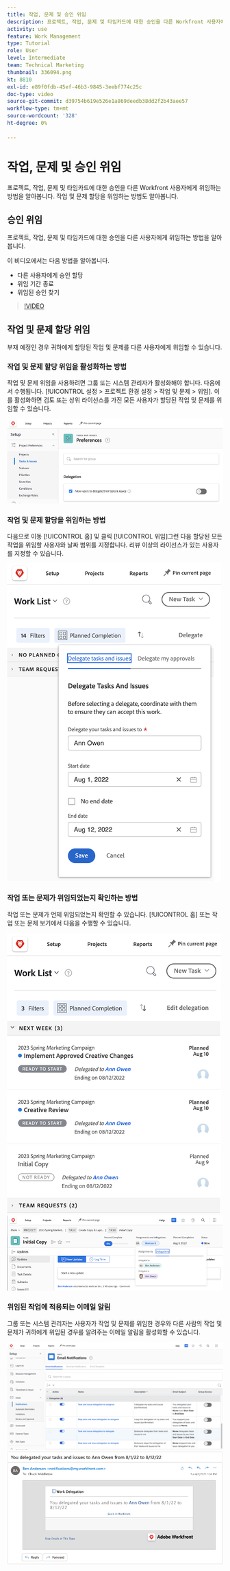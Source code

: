 ```yaml
---
title: 작업, 문제 및 승인 위임
description: 프로젝트, 작업, 문제 및 타임카드에 대한 승인을 다른 Workfront 사용자에게 위임하는 방법을 알아봅니다. 작업 및 문제 할당을 위임하는 방법도 알아봅니다.
activity: use
feature: Work Management
type: Tutorial
role: User
level: Intermediate
team: Technical Marketing
thumbnail: 336094.png
kt: 8810
exl-id: e89f0fdb-45ef-46b3-9845-3eebf774c25c
doc-type: video
source-git-commit: d39754b619e526e1a869deedb38dd2f2b43aee57
workflow-type: tm+mt
source-wordcount: '328'
ht-degree: 0%

---
```


# 작업, 문제 및 승인 위임

프로젝트, 작업, 문제 및 타임카드에 대한 승인을 다른 Workfront 사용자에게 위임하는 방법을 알아봅니다. 작업 및 문제 할당을 위임하는 방법도 알아봅니다.

## 승인 위임

프로젝트, 작업, 문제 및 타임카드에 대한 승인을 다른 사용자에게 위임하는 방법을 알아봅니다.

이 비디오에서는 다음 방법을 알아봅니다.

* 다른 사용자에게 승인 할당
* 위임 기간 종료
* 위임된 승인 찾기

>[!VIDEO](https://video.tv.adobe.com/v/336094/?quality=12)

<!---
learn more URLS
Delegate approval request
--->

## 작업 및 문제 할당 위임

부재 예정인 경우 귀하에게 할당된 작업 및 문제를 다른 사용자에게 위임할 수 있습니다.

### 작업 및 문제 할당 위임을 활성화하는 방법

작업 및 문제 위임을 사용하려면 그룹 또는 시스템 관리자가 활성화해야 합니다. 다음에서 수행됩니다. [!UICONTROL 설정 > 프로젝트 환경 설정 > 작업 및 문제 > 위임]. 이를 활성화하면 검토 또는 상위 라이선스를 가진 모든 사용자가 할당된 작업 및 문제를 위임할 수 있습니다.

![스크린샷 표시 [!UICONTROL 설정] 위임 환경 설정](assets/delegation-1.png)

### 작업 및 문제 할당을 위임하는 방법

다음으로 이동 [!UICONTROL 홈] 및 클릭 [!UICONTROL 위임]그런 다음 할당된 모든 작업을 위임할 사용자와 날짜 범위를 지정합니다. 리뷰 이상의 라이선스가 있는 사용자를 지정할 수 있습니다.

![의 위임 탭을 보여 주는 스크린샷 [!UICONTROL 홈]](assets/delegation-2.png)

### 작업 또는 문제가 위임되었는지 확인하는 방법

작업 또는 문제가 언제 위임되었는지 확인할 수 있습니다. [!UICONTROL 홈] 또는 작업 또는 문제 보기에서 다음을 수행할 수 있습니다.

![에서 위임된 작업 할당을 보여 주는 스크린샷 [!UICONTROL 홈]](assets/delegation-4.png)
![작업 보기에서 위임된 작업 할당을 보여 주는 스크린샷](assets/delegation-3.png)

### 위임된 작업에 적용되는 이메일 알림

그룹 또는 시스템 관리자는 사용자가 작업 및 문제를 위임한 경우와 다른 사람의 작업 및 문제가 귀하에게 위임된 경우를 알려주는 이메일 알림을 활성화할 수 있습니다.

![스크린샷 표시 [!UICONTROL 설정] 위임을 위한 이메일 알림 옵션](assets/delegation-5.png)
![작업 위임 이메일을 보여주는 스크린샷](assets/delegation-6.png)
